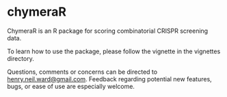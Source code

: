 # chymeraR

ChymeraR is an R package for scoring combinatorial CRISPR screening data.

To learn how to use the package, please follow the vignette in the vignettes directory.

Questions, comments or concerns can be directed to henry.neil.ward@gmail.com. Feedback regarding potential new features, bugs, or ease of use are especially welcome. 
